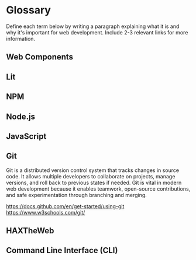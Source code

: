 # Glossary

Define each term below by writing a paragraph explaining what it is and why it's important for web development. Include 2-3 relevant links for more information.

## Web Components


## Lit


## NPM


## Node.js


## JavaScript


## Git

Git is a distributed version control system that tracks changes in source code. It allows multiple developers to collaborate on projects, manage versions, and roll back to previous states if needed. Git is vital in modern web development because it enables teamwork, open-source contributions, and safe experimentation through branching and merging.

https://docs.github.com/en/get-started/using-git
https://www.w3schools.com/git/


## HAXTheWeb


## Command Line Interface (CLI)

